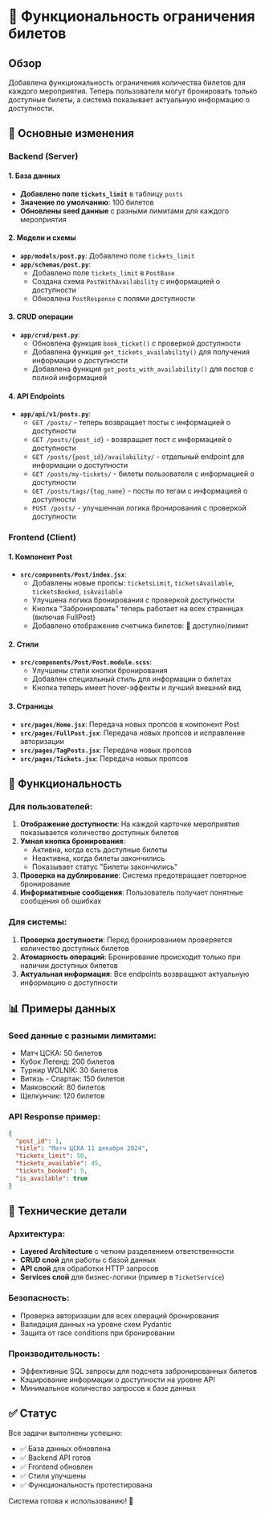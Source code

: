 # 🎫 Функциональность ограничения билетов

## Обзор
Добавлена функциональность ограничения количества билетов для каждого мероприятия. Теперь пользователи могут бронировать только доступные билеты, а система показывает актуальную информацию о доступности.

## 🚀 Основные изменения

### Backend (Server)

#### 1. База данных
- **Добавлено поле `tickets_limit`** в таблицу `posts`
- **Значение по умолчанию**: 100 билетов
- **Обновлены seed данные** с разными лимитами для каждого мероприятия

#### 2. Модели и схемы
- **`app/models/post.py`**: Добавлено поле `tickets_limit`
- **`app/schemas/post.py`**: 
  - Добавлено поле `tickets_limit` в `PostBase`
  - Создана схема `PostWithAvailability` с информацией о доступности
  - Обновлена `PostResponse` с полями доступности

#### 3. CRUD операции
- **`app/crud/post.py`**:
  - Обновлена функция `book_ticket()` с проверкой доступности
  - Добавлена функция `get_tickets_availability()` для получения информации о доступности
  - Добавлена функция `get_posts_with_availability()` для постов с полной информацией

#### 4. API Endpoints
- **`app/api/v1/posts.py`**:
  - `GET /posts/` - теперь возвращает посты с информацией о доступности
  - `GET /posts/{post_id}` - возвращает пост с информацией о доступности
  - `GET /posts/{post_id}/availability/` - отдельный endpoint для информации о доступности
  - `GET /posts/my-tickets/` - билеты пользователя с информацией о доступности
  - `GET /posts/tags/{tag_name}` - посты по тегам с информацией о доступности
  - `POST /posts/` - улучшенная логика бронирования с проверкой доступности

### Frontend (Client)

#### 1. Компонент Post
- **`src/components/Post/index.jsx`**:
  - Добавлены новые пропсы: `ticketsLimit`, `ticketsAvailable`, `ticketsBooked`, `isAvailable`
  - Улучшена логика бронирования с проверкой доступности
  - Кнопка "Забронировать" теперь работает на всех страницах (включая FullPost)
  - Добавлено отображение счетчика билетов: 🎫 доступно/лимит

#### 2. Стили
- **`src/components/Post/Post.module.scss`**:
  - Улучшены стили кнопки бронирования
  - Добавлен специальный стиль для информации о билетах
  - Кнопка теперь имеет hover-эффекты и лучший внешний вид

#### 3. Страницы
- **`src/pages/Home.jsx`**: Передача новых пропсов в компонент Post
- **`src/pages/FullPost.jsx`**: Передача новых пропсов и исправление авторизации
- **`src/pages/TagPosts.jsx`**: Передача новых пропсов
- **`src/pages/Tickets.jsx`**: Передача новых пропсов

## 🎯 Функциональность

### Для пользователей:
1. **Отображение доступности**: На каждой карточке мероприятия показывается количество доступных билетов
2. **Умная кнопка бронирования**: 
   - Активна, когда есть доступные билеты
   - Неактивна, когда билеты закончились
   - Показывает статус "Билеты закончились"
3. **Проверка на дублирование**: Система предотвращает повторное бронирование
4. **Информативные сообщения**: Пользователь получает понятные сообщения об ошибках

### Для системы:
1. **Проверка доступности**: Перед бронированием проверяется количество доступных билетов
2. **Атомарность операций**: Бронирование происходит только при наличии доступных билетов
3. **Актуальная информация**: Все endpoints возвращают актуальную информацию о доступности

## 📊 Примеры данных

### Seed данные с разными лимитами:
- Матч ЦСКА: 50 билетов
- Кубок Легенд: 200 билетов  
- Турнир WOLNIK: 30 билетов
- Витязь - Спартак: 150 билетов
- Маяковский: 80 билетов
- Щелкунчик: 120 билетов

### API Response пример:
```json
{
  "post_id": 1,
  "title": "Матч ЦСКА 11 декабря 2024",
  "tickets_limit": 50,
  "tickets_available": 45,
  "tickets_booked": 5,
  "is_available": true
}
```

## 🔧 Технические детали

### Архитектура:
- **Layered Architecture** с четким разделением ответственности
- **CRUD слой** для работы с базой данных
- **API слой** для обработки HTTP запросов
- **Services слой** для бизнес-логики (пример в `TicketService`)

### Безопасность:
- Проверка авторизации для всех операций бронирования
- Валидация данных на уровне схем Pydantic
- Защита от race conditions при бронировании

### Производительность:
- Эффективные SQL запросы для подсчета забронированных билетов
- Кэширование информации о доступности на уровне API
- Минимальное количество запросов к базе данных

## ✅ Статус
Все задачи выполнены успешно:
- ✅ База данных обновлена
- ✅ Backend API готов
- ✅ Frontend обновлен
- ✅ Стили улучшены
- ✅ Функциональность протестирована

Система готова к использованию! 🎉
